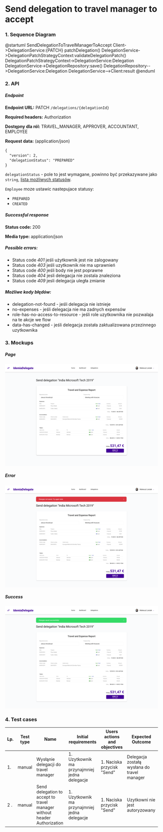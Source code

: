 # Send delegation to travel manager to accept

### 1. Sequence Diagram

@startuml SendDelegationToTravelManagerToAccept
Client->DelegationService:{PATCH} patchDelegation()
DelegationService->DelegationPatchStrategyContext:validateDelegationPatch()
DelegationPatchStrategyContext->DelegationService:Delegation
DelegationService->DelegationRepository:save()
DelegationRepository-->DelegationService:Delegation
DelegationService-->Client:result
@enduml

### 2. API

##### Endpoint

**Endpoint URL:** PATCH `/delegations/{delegationId}`

**Required headers:** Authorization

**Dostępny dla ról:** TRAVEL_MANAGER, APPROVER, ACCOUNTANT, EMPLOYEE

**Request data:**
(application/json)
```json5
{
  "version": 2,
  "delegationStatus": "PREPARED"
}
```

`delegationStatus` - pole to jest wymagane, powinno być przekazywane jako `string`, [lista możliwych statusów](../../DelegationManagement/CreateDelegation/CreateDelegationTechnicalDesign.md).
    
`Employee` moze ustawic nastepujace statusy:
* `PREPARED`
* `CREATED`
##### Successful response

**Status code:** 200

**Media type:** application/json

##### Possible errors:

- Status code _401_ jeśli użytkownik jest nie zalogowany
- Status code _403_ jeśli uzytkownik nie ma uprawnień
- Status code _400_ jeśli body nie jest poprawne
- Status code _404_ jesli delegacja nie zostala znaleziona
- Status code _409_ jesli delegacja uległa zmianie

##### Możliwe kody błędów:
- delegation-not-found - jeśli delegacja nie istnieje
- no-expenses - jeśli delegacja nie ma zadnych expensów
- role-has-no-access-to-resource - jeśli role uzytkownika nie pozwalaja na te akcje we flow
- data-has-changed - jeśli delegacja została zaktualizowana przezinnego uzytkownika

### 3. Mockups

##### Page

![Page](./mockups/page.png?raw=true "Page")

##### Error

![Error](./mockups/error.png?raw=true "Error")

##### Success

![Success](./mockups/success.png?raw=true "Success")

### 4. Test cases

| Lp. | Test type | Name                                                                     | Initial requirements                            | Users actions and objectives | Expected Outcome                                                |
| --- | --------- | ------------------------------------------------------------------------ | ----------------------------------------------- | ---------------------------- | --------------------------------------------------------------- |
| 1.  | manual    | Wysłąnie delegacji do travel manager                            | 1. Uzytkownik ma przynajmniej jedna delegacje       | 1. Naciska przycisk "Send"    | Delegacja zostałą wysłana do travel manager                  |
| 2 . | manual    | Send delegation to accept to travel manager without header Authorization | 1. Uzytkownik ma przynajmniej jedna delegacje | 1. Naciska przycisk "Send" | Uzytkowni nie jest autoryzowany                          |
